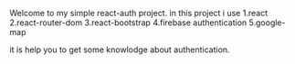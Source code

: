 Welcome to my simple react-auth project.
in this project i use
1.react
2.react-router-dom
3.react-bootstrap
4.firebase authentication
5.google-map  

it is help you to get some knowlodge about authentication.
